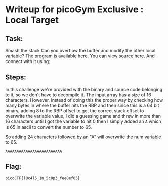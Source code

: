 # Writeup for picoGym Exclusive : Local Target
## Task:
Smash the stack Can you overflow the buffer and modify the other local variable? The program is available here. You can view source here. And connect with it using:
## Steps:
In this challenge we're provided with the binary and source code belonging to it, so we don't have to decompile it. The input array has a size of 16 characters. However, instead of doing this the proper way by checking how many bytes in where the buffer hits the RBP and then since this is a 64 bit binary, adding 8 to the RBP offset to get the correct stack offset to overwrite the variable value, I did a guessing game and threw in more than 16 characters until I got the variable to hit 0 then I simply added an `A` which is 65 in ascii to convert the number to 65.

So adding 24 characters followed by an "A" will overwrite the num variable to 65.

`AAAAAAAAAAAAAAAAAAAAAAAAA`

## Flag:
```picoCTF{l0c4l5_1n_5c0p3_fee8ef05}```
